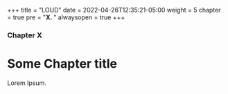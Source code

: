 +++
title = "LOUD"
date = 2022-04-26T12:35:21-05:00
weight = 5
chapter = true
pre = "<b>X. </b>"
alwaysopen = true
+++

### Chapter X

# Some Chapter title

Lorem Ipsum.